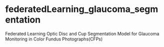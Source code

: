 # federatedLearning_glaucoma_segmentation
 Federated Learning Optic Disc and Cup Segmentation Model for Glaucoma Monitoring in Color Fundus Photographs(CFPs)
